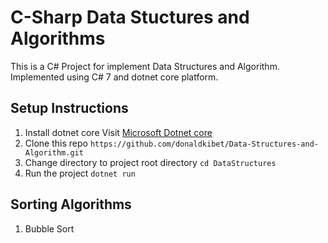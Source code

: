 # C-Sharp Data Stuctures and Algorithms

This is a C# Project for implement Data Structures and Algorithm.
Implemented using C# 7 and dotnet core platform.

## Setup Instructions

1. Install dotnet core Visit [Microsoft Dotnet core](https://dotnet.microsoft.com/)
2. Clone this repo `https://github.com/donaldkibet/Data-Structures-and-Algorithm.git`
3. Change directory to project root directory `cd DataStructures`
4. Run the project `dotnet run`

## Sorting Algorithms

1. Bubble Sort
